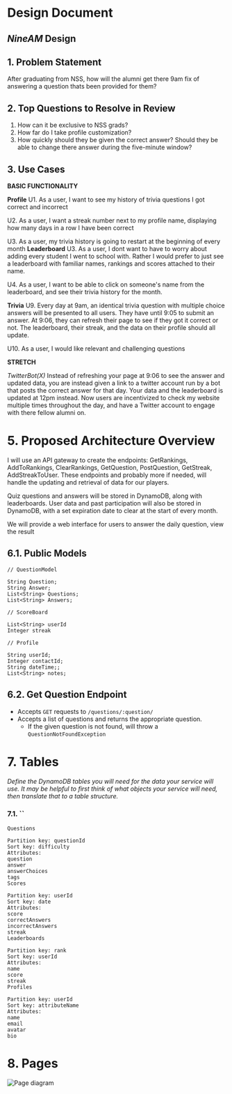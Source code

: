 # Design Document

## _NineAM_ Design

## 1. Problem Statement

After graduating from NSS, how will the alumni get there 9am fix of answering a question thats been provided for them?

## 2. Top Questions to Resolve in Review

1. How can it be exclusive to NSS grads?
2. How far do I take profile customization?
3. How quickly should they be given the correct answer? Should they be able to change there answer during the five-minute window?

## 3. Use Cases
**BASIC FUNCTIONALITY**

**Profile**
U1. As a user, I want to see my history of trivia questions I got correct and incorrect

U2. As a user, I want a streak number next to my profile name, displaying how many days in a row I have been correct

U3. As a user, my trivia history is going to restart at the beginning of every month
**Leaderboard**
U3. As a user, I dont want to have to worry about adding every student I went to school with. Rather I would prefer to just see a leaderboard with familiar names, rankings and scores attached to their name.

U4. As a user, I want to be able to click on someone's name from the leaderboard, and see their trivia history for the month.

**Trivia**
U9. Every day at 9am, an identical trivia question with multiple choice answers will be presented to all users. They have until 9:05 to submit an answer. At 9:06, they can refresh their page to see if they got it correct or not. The leaderboard, their streak, and the data on their profile should all update. 

U10. As a user, I would like relevant and challenging questions 


**STRETCH**

*TwitterBot(X)*
Instead of refreshing your page at 9:06 to see the answer and updated data, you are instead given a link to a twitter account run by a bot that posts the correct answer for that day. Your data and the leaderboard is updated at 12pm instead. Now users are incentivized to check my website multiple times throughout the day, and have a Twitter account to engage with there fellow alumni on. 

# 5. Proposed Architecture Overview

I will use an API gateway to create the endpoints: GetRankings, AddToRankings, ClearRankings, GetQuestion, PostQuestion, GetStreak, AddStreakToUser. These endpoints and probably more if needed, will handle the updating and retrieval of data for our players.

Quiz questions and answers will be stored in DynamoDB, along with leaderboards. User data and past participation will also be stored in DynamoDB, with a set expiration date to clear at the start of every month.

We will provide a web interface for users to answer the daily question, view the result

## 6.1. Public Models
```
// QuestionModel

String Question;
String Answer;
List<String> Questions;
List<String> Answers;
```

```
// ScoreBoard

List<String> userId
Integer streak

```
```
// Profile

String userId;
Integer contactId;
String dateTime;;
List<String> notes;
```

## 6.2. Get Question Endpoint
* Accepts `GET` requests to `/questions/:question/`
* Accepts a list of questions and returns the appropriate question.
    * If the given question is not found, will throw a
      `QuestionNotFoundException`


# 7. Tables

_Define the DynamoDB tables you will need for the data your service will use. It may be helpful to first think of what objects your service will need, then translate that to a table structure._


### 7.1. ``
```
Questions

Partition key: questionId
Sort key: difficulty
Attributes:
question
answer
answerChoices
tags
Scores

Partition key: userId
Sort key: date
Attributes:
score
correctAnswers
incorrectAnswers
streak
Leaderboards

Partition key: rank
Sort key: userId
Attributes:
name
score
streak
Profiles

Partition key: userId
Sort key: attributeName
Attributes:
name
email
avatar
bio

```


# 8. Pages

![Page diagram](images/design_document/pageDiagram.png)